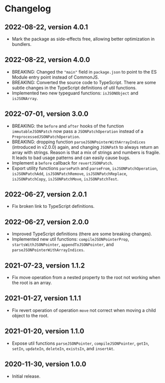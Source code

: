 # Changelog

## 2022-08-22, version 4.0.1

- Mark the package as side-effects free, allowing better optimization in 
  bundlers.


## 2022-08-22, version 4.0.0

- BREAKING: Changed the `"main"` field in `package.json` to point to
  the ES Module entry point instead of CommonJS.
- BREAKING: Converted the source code to TypeScript. There are some subtle
  changes in the TypeScript definitions of util functions.
- Implemented two new typeguard functions: `isJSONObject` and `isJSONArray`.


## 2022-07-01, version 3.0.0

- BREAKING: the `before` and `after` hooks of the function `immutableJSONPatch`
  now pass a `JSONPatchOperation` instead of a `PreprocessedJSONPatchOperation`.
- BREAKING: dropping function `parseJSONPointerWithArrayIndices` (introduced in
  v2.0.0) again, and changing `JSONPath` to always return an array with strings.
  Reason is that a mix of strings and numbers is fragile. It leads to bad usage
  patterns and can easily cause bugs.
- Implement a `before` callback for `revertJSONPatch`.
- Export utility functions `parsePath` and `parseFrom`, `isJSONPatchOperation`,
  `isJSONPatchAdd`, `isJSONPatchRemove`, `isJSONPatchReplace`, 
  `isJSONPatchCopy`, `isJSONPatchMove`, `isJSONPatchTest`.


## 2022-06-27, version 2.0.1

- Fix broken link to TypeScript definitions.


## 2022-06-27, version 2.0.0

- Improved TypeScript definitions (there are some breaking changes).
- Implemented new util functions: `compileJSONPointerProp`, 
  `startsWithJSONPointer`, `appendToJSONPointer`, 
  and `parseJSONPointerWithArrayIndices`.


## 2021-07-23, version 1.1.2

- Fix move operation from a nested property to the root not working when the
  root is an array.


## 2021-01-27, version 1.1.1

- Fix revert operation of operation `move` not correct when moving a child 
  object to the root.


## 2021-01-20, version 1.1.0

- Expose util functions `parseJSONPointer`, `compileJSONPointer`, `getIn`, 
  `setIn`, `updateIn`, `deleteIn`, `existsIn`, and `insertAt`.


## 2020-11-30, version 1.0.0

- Initial release.
